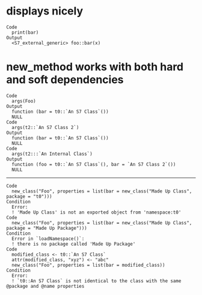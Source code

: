 # displays nicely

    Code
      print(bar)
    Output
      <S7_external_generic> foo::bar(x)

# new_method works with both hard and soft dependencies

    Code
      args(Foo)
    Output
      function (bar = t0::`An S7 Class`()) 
      NULL
    Code
      args(t2::`An S7 Class 2`)
    Output
      function (bar = t0::`An S7 Class`()) 
      NULL
    Code
      args(t2:::`An Internal Class`)
    Output
      function (foo = t0::`An S7 Class`(), bar = `An S7 Class 2`()) 
      NULL

---

    Code
      new_class("Foo", properties = list(bar = new_class("Made Up Class", package = "t0")))
    Condition
      Error:
      ! 'Made Up Class' is not an exported object from 'namespace:t0'
    Code
      new_class("Foo", properties = list(bar = new_class("Made Up Class", package = "Made Up Package")))
    Condition
      Error in `loadNamespace()`:
      ! there is no package called 'Made Up Package'
    Code
      modified_class <- t0::`An S7 Class`
      attr(modified_class, "xyz") <- "abc"
      new_class("Foo", properties = list(bar = modified_class))
    Condition
      Error:
      ! `t0::An S7 Class` is not identical to the class with the same @package and @name properties

